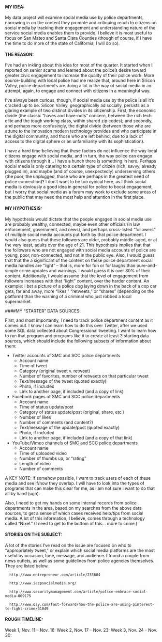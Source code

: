 #### MY IDEA: 
My data project will examine social media use by police departments, narrowing in on the content they promote and critiquing reach to citizens on social media by tracking their engagement and understanding nature of the service social media enables them to provide. 
I believe it is most useful to focus on San Mateo and Santa Clara Counties (though of course, if I have the time to do more of the state of California, I will do so).

#### THE REASON:
I’ve had an inkling about this idea for most of the quarter. It started when I reported on senior scams and learned about the police’s desire toward greater civic engagement to increase the quality of their police work. More source-building with local police had me realize that, around here in Silicon Valley, police departments are doing a lot in the way of social media in an attempt, again, to engage and connect with citizens in a meaningful way. 

I’ve always been curious, though, if social media use by the police is all it’s cracked up to be. Silicon Valley, geographically ad socially, persists as a glaring example of two distinct divides in its citizenship. First, the economic divide (the classic “haves and have-nots” concern, between the rich tech elite and the tough working class, within shared zip codes); and secondly, and perhaps more confusingly, the digital divide (between those who are attune to the innovation modern technology provides and who participate in the digital community, and those who are left behind, due to a lack of access to the digital sphere or an unfamiliarity with its sophistication).  

I have a hard time believing that these factors do not influence the way local citizens engage with social media, and in turn, the way police can engage with citizens through it… I have a hunch there is something in here. Perhaps social media is only catering to a certain type of citizen (rich, savvy, already plugged in), and maybe (and of course, unexpectedly) underserving others (the poor, the unplugged, those who are perhaps in the greatest need of police connection)? I don’t want to be too cynical here, as I think social media is obviously a good idea in general for police to boost engagement, but I worry that social media as a forum may work to exclude some areas of the public that may need the most help and attention in the first place. 

#### MY HYPOTHESIS:
My hypothesis would dictate that the people engaged in social media use are probably wealthy, connected, maybe even other officials (in law enforcement, government, and news), and perhaps cross-listed “followers” of multiple social media accounts put forth by that police department. I would also guess that these followers are older, probably middle-aged, or at the very least, adults over the age of 21. This hypothesis implies that that the followers who are not engaged with social media accounts of police are young, poor, non-connected, and not in the public eye. 
Also, I would guess that that the a significant of the content on these police department social media handles are “light” – that is, more for fun or for laughs than pure-and-simple crime updates and warnings. I would guess it is over 30% of their content. 
Additionally, I would assume that the level of engagement from followers increases with that “light” content, over the harder content. An example: I bet a picture of a police dog laying down in the back of a cop car gets, far and away, more “likes,” “retweets,” or “shares” (depending on the platform) than the warning of a criminal who just robbed a local supermarket.  

####MY “STARTER” DATA SOURCES:

First, and most importantly, I need to track police department content as it comes out. I know I can learn how to do this over Twitter, after we used some SQL data collected about Congressional tweeting. I want to learn how to run that program and programs like it to create at least 3 starting data sources, which should include the following subsets of information about them:
  - Twitter accounts of SMC and SCC police departments
      - Account name
      - Time of tweet 
      - Category (original tweet v. retweet)
      - Number of favorites, number of retweets on that particular tweet
      - Text/message of the tweet (quoted exactly)
      - Photo, if included
      - Link to another page, if included (and a copy of link)
  - Facebook pages of SMC and SCC police departments
      - Account name
      - Time of status update/post
      - Category of status update/post (original, share, etc.)
      - Number of likes
      - Number of comments (and content?)
      - Text/message of the update/post (quoted exactly)
      - Photo, if included
      - Link to another page, if included (and a copy of that link)
  - YouTube/Vimeo channels of SMC and SCC police departments
      - Account name
      - Time of uploaded video
      - Number of thumbs up, or “rating”
      - Length of video
      - Number of comments

A KEY NOTE: If somehow possible, I want to track users of each of these media and see if/how they overlap. I will have to look into the types of programs that can make this clear for me, as I am not sure I want to do that all by hand (ugh).

Also, I need to get my hands on some internal records from police departments in the area, based on my searches from the above data sources, to get a sense of which cases received help/tips from social media. A lot of this information, I believe, comes through a technology called “Nixel.” (I need to get to the bottom of this… more to come.)

#### STORIES ON THE SUBJECT:
A lot of the stories I’ve read on the issue are focused on who to “appropriately tweet,” or explain which social media platforms are the most useful by occasion, tone, message, and audience. I found a couple from news outlets, as well as some guidelines from police agencies themselves. They are listed below. 

      http://www.entrepreneur.com/article/233604
      
      http://www.iacpsocialmedia.org/
      
      http://www.securitymanagement.com/article/police-embrace-social-media-009175
      
      http://www.ozy.com/fast-forward/how-the-police-are-using-pinterest-to-fight-crime/31049

#### ROUGH TIMELINE:

Week 1, Nov. 11 – Nov. 16: 
Week 2, Nov. 17 – Nov. 23:
Week 3, Nov. 24 – Nov. 30:

